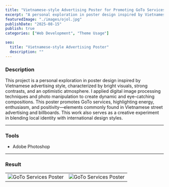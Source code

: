 ```yaml
---
title: "Vietnamese-style Advertising Poster for Promoting GoTo Services"
excerpt: "A personal exploration in poster design inspired by Vietnamese advertising style, characterized..."
featuredImage: "./images/ojol.jpg"
publishDate: "2025-08-15"
publish: true
categories: ["Web Development", "Theme Usage"]

seo:
  title: "Vietnamese-style Advertising Poster"
  description: ""
---
```


### Description
This project is a personal exploration in poster design inspired by Vietnamese advertising style, characterized by bright visuals, strong contrasts, and an optimistic atmosphere. I applied digital image processing techniques and photo manipulation to create dynamic and eye-catching compositions. This poster promotes GoTo services, highlighting energy, enthusiasm, and positivity—elements commonly found in Vietnamese street advertising and billboards. This work also serves as a creative experiment in blending local identity with international design styles.

---

### Tools
- Adobe Photoshop

---

### Result
<!-- ![GoTo Services Poster](./images/ojk.jpg) ![GoTo Services Poster](./images/ojk2.jpg) -->
|          |          |
|----------|----------|
| ![GoTo Services Poster](./images/ojk.jpg) | ![GoTo Services Poster](./images/ojk2.jpg) |



